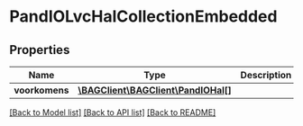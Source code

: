 # PandIOLvcHalCollectionEmbedded

## Properties
Name | Type | Description | Notes
------------ | ------------- | ------------- | -------------
**voorkomens** | [**\BAGClient\BAGClient\PandIOHal[]**](PandIOHal.md) |  | [optional] 

[[Back to Model list]](../../README.md#documentation-for-models) [[Back to API list]](../../README.md#documentation-for-api-endpoints) [[Back to README]](../../README.md)

